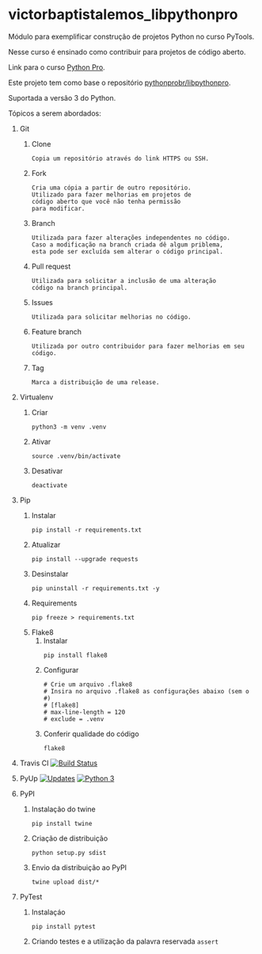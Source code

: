 # victorbaptistalemos_libpythonpro

Módulo para exemplificar construção de projetos Python no curso PyTools.

Nesse curso é ensinado como contribuir para projetos de código aberto.

Link para o curso [Python Pro](https://www.python.pro.br).

Este projeto tem como base o repositório [pythonprobr/libpythonpro](https://www.github.com/pythonprobr/libpythonpro).

Suportada a versão 3 do Python.

Tópicos a serem abordados:

1. Git
   1. Clone
      ```
      Copia um repositório através do link HTTPS ou SSH.
      ```
   2. Fork
      ```
      Cria uma cópia a partir de outro repositório.
      Utilizado para fazer melhorias em projetos de
      código aberto que você não tenha permissão
      para modificar. 
      ```
   3. Branch
      ```
      Utilizada para fazer alterações independentes no código.
      Caso a modificação na branch criada dê algum priblema,
      esta pode ser excluída sem alterar o código principal.
      ```
   4. Pull request
      ```
      Utilizada para solicitar a inclusão de uma alteração
      código na branch principal.
      ```
   5. Issues
      ```
      Utilizada para solicitar melhorias no código.
      ```
   6. Feature branch
      ```
      Utilizada por outro contribuidor para fazer melhorias em seu código.
      ```
   7. Tag
      ```
      Marca a distribuição de uma release.
      ```

   
2. Virtualenv
   1. Criar
      ```console
      python3 -m venv .venv
      ```
   2. Ativar
      ```console
      source .venv/bin/activate
      ```
   3. Desativar
      ```console
      deactivate
      ```


3. Pip
   1. Instalar
      ```console
      pip install -r requirements.txt
      ```
   2. Atualizar
      ```console
      pip install --upgrade requests
      ```
   3. Desinstalar
      ```console
      pip uninstall -r requirements.txt -y
      ```
   4. Requirements
      ```console
      pip freeze > requirements.txt
      ```
   5. Flake8
      1. Instalar
         ```console
         pip install flake8
         ```
      2. Configurar 
         ```console
         # Crie um arquivo .flake8
         # Insira no arquivo .flake8 as configurações abaixo (sem o #)
         # [flake8]
         # max-line-length = 120
         # exclude = .venv
         ```
      3. Conferir qualidade do código
         ```console
         flake8
         ```
4. Travis CI
   [![Build Status](https://www.travis-ci.com/victorbaptistalemos/libpythonpro.svg?branch=main)](https://www.travis-ci.com/victorbaptistalemos/libpythonpro)
   

5. PyUp 
   [![Updates](https://pyup.io/repos/github/victorbaptistalemos/libpythonpro/shield.svg)](https://pyup.io/repos/github/victorbaptistalemos/libpythonpro/)
   [![Python 3](https://pyup.io/repos/github/victorbaptistalemos/libpythonpro/python-3-shield.svg)](https://pyup.io/repos/github/victorbaptistalemos/libpythonpro/)


6. PyPI
   1. Instalação do twine
      ```console
      pip install twine
      ```
   2. Criação de distribuição
      ```console
      python setup.py sdist
      ```
   3. Envio da distribuição ao PyPI
      ```console
      twine upload dist/*
      ```


7. PyTest
   1. Instalaçáo
      ```console
      pip install pytest
      ```
   2. Criando testes e a utilização da palavra reservada `assert`
